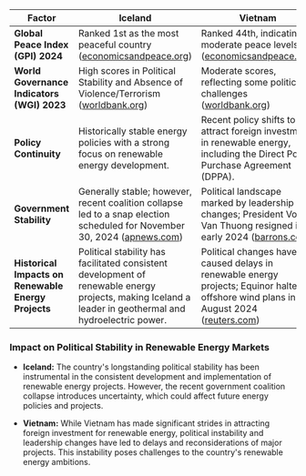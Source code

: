 | Factor                                    | Iceland                                                                                                           | Vietnam                                                                                                           |
|-------------------------------------------|-------------------------------------------------------------------------------------------------------------------|-------------------------------------------------------------------------------------------------------------------|
| **Global Peace Index (GPI) 2024**         | Ranked 1st as the most peaceful country ([economicsandpeace.org](https://www.economicsandpeace.org/wp-content/uploads/2024/06/GPI-2024-web.pdf)) | Ranked 44th, indicating moderate peace levels ([economicsandpeace.org](https://www.economicsandpeace.org/wp-content/uploads/2024/06/GPI-2024-web.pdf)) |
| **World Governance Indicators (WGI) 2023**| High scores in Political Stability and Absence of Violence/Terrorism ([worldbank.org](https://www.worldbank.org/en/publication/worldwide-governance-indicators)) | Moderate scores, reflecting some political challenges ([worldbank.org](https://www.worldbank.org/en/publication/worldwide-governance-indicators)) |
| **Policy Continuity**                     | Historically stable energy policies with a strong focus on renewable energy development.                          | Recent policy shifts to attract foreign investment in renewable energy, including the Direct Power Purchase Agreement (DPPA). |
| **Government Stability**                  | Generally stable; however, recent coalition collapse led to a snap election scheduled for November 30, 2024 ([apnews.com](https://apnews.com/article/9d170f37de3228506de93444668c416a?utm_source=chatgpt.com)) | Political landscape marked by leadership changes; President Vo Van Thuong resigned in early 2024 ([barrons.com](https://www.barrons.com/articles/vietnam-is-humming-3-growth-stocks-to-play-5acee725?utm_source=chatgpt.com)) |
| **Historical Impacts on Renewable Energy Projects** | Political stability has facilitated consistent development of renewable energy projects, making Iceland a leader in geothermal and hydroelectric power. | Political changes have caused delays in renewable energy projects; Equinor halted offshore wind plans in August 2024 ([reuters.com](https://www.reuters.com/business/energy/equinor-halts-vietnam-offshore-wind-plans-close-hanoi-office-2024-08-23/?utm_source=chatgpt.com)) |

### Impact on Political Stability in Renewable Energy Markets

- **Iceland:** The country's longstanding political stability has been instrumental in the consistent development and implementation of renewable energy projects. However, the recent government coalition collapse introduces uncertainty, which could affect future energy policies and projects.

- **Vietnam:** While Vietnam has made significant strides in attracting foreign investment for renewable energy, political instability and leadership changes have led to delays and reconsiderations of major projects. This instability poses challenges to the country's renewable energy ambitions.